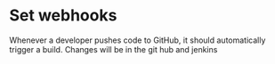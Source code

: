 
# Set webhooks 
Whenever a developer pushes code to GitHub, it should automatically trigger a build. 
Changes will be in the git hub and jenkins 
